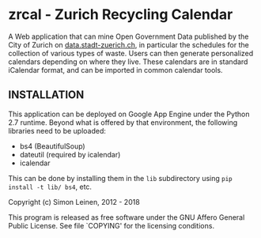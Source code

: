# zrcal - Zurich Recycling Calendar

A Web application that can mine Open Government Data published by the
City of Zurich on
[data.stadt-zuerich.ch](https://data.stadt-zuerich.ch/), in particular
the schedules for the collection of various types of waste.  Users can
then generate personalized calendars depending on where they live.
These calendars are in standard iCalendar format, and can be imported
in common calendar tools.

## INSTALLATION

This application can be deployed on Google App Engine under the Python
2.7 runtime.  Beyond what is offered by that environment, the
following libraries need to be uploaded:

- bs4 (BeautifulSoup)
- dateutil (required by icalendar)
- icalendar

This can be done by installing them in the `lib` subdirectory using
`pip install -t lib/ bs4`, etc.

Copyright (c) Simon Leinen, 2012 - 2018

This program is released as free software under the GNU Affero General
Public License.  See file `COPYING' for the licensing conditions.
